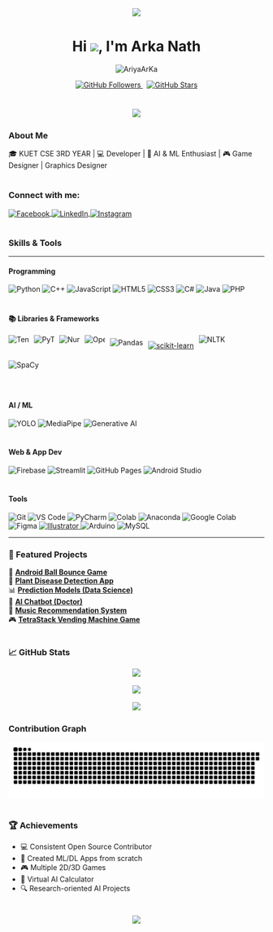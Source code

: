 <!-- Banner Image -->
<p align="center">
  <img src="https://capsule-render.vercel.app/api?type=waving&color=0e75b6&height=200&section=header&text=Welcome%20to%20Arka%20Nath's%20GitHub!&fontSize=40&fontAlignY=40&animation=fadeIn" />
</p>

<!-- Name and Profile Views -->
<h1 align="center">Hi <img src="https://raw.githubusercontent.com/MartinHeinz/MartinHeinz/master/wave.gif" width="30px">, I'm Arka Nath</h1>



<p align="center">
  <img src="https://komarev.com/ghpvc/?username=AriyaArKa&label=Profile+Views&color=0e75b6&style=flat" alt="AriyaArKa" />
</p>

<!-- Badges -->
<p align="center">
  <a href="https://github.com/AriyaArKa?tab=followers">
    <img src="https://img.shields.io/github/followers/AriyaArKa?label=Followers&style=for-the-badge" alt="GitHub Followers" />
  </a>
  &nbsp; <!-- adds spacing -->
  <a href="https://github.com/AriyaArKa?tab=stars">
    <img src="https://img.shields.io/github/stars/AriyaArKa?affiliations=OWNER&style=for-the-badge" alt="GitHub Stars" />
  </a>
</p>


#

<!-- Dynamic Quote Generator -->
<p align="center">
  <img src="https://readme-typing-svg.herokuapp.com?font=Fira+Code&pause=2000&color=00F700&center=true&vCenter=true&width=600&lines=Developer+by+Day%2C+Dreamer+by+Night.;Keep+Learning%2C+Keep+Building.;AI+%7C+ML+%7C+Game+Dev+%7C+Web+%26+App+Builder;Made+with+💙+from+Bangladesh" />
</p>


###  About Me

🎓 KUET CSE 3RD YEAR | 💻 Developer | 🤖 AI & ML Enthusiast | 🎮 Game Designer | Graphics Designer
#
<h3 align="left">Connect with me:</h3>
<p align="left">
  <a href="https://www.facebook.com/arkabraja.arka?mibextid=ZbWKwL" target="blank">
    <img align="center" src="https://raw.githubusercontent.com/rahuldkjain/github-profile-readme-generator/master/src/images/icons/Social/facebook.svg" alt="Facebook" height="30" width="40" />
  </a>
  <a href="https://www.linkedin.com/in/arka-nath55?utm_source=share&utm_campaign=share_via&utm_content=profile&utm_medium=android_app" target="blank">
    <img align="center" src="https://raw.githubusercontent.com/rahuldkjain/github-profile-readme-generator/master/src/images/icons/Social/linked-in-alt.svg" alt="LinkedIn" height="30" width="40" />
  </a>
  <a href="https://www.instagram.com/ariya.arka?igsh=dWh0dzNhcGd3d281" target="blank">
    <img align="center" src="https://raw.githubusercontent.com/rahuldkjain/github-profile-readme-generator/master/src/images/icons/Social/instagram.svg" alt="Instagram" height="30" width="40" />
  </a>
</p>

#

###  Skills & Tools
---
#### Programming


<div style="white-space: nowrap;">
  <img src="https://cdn.jsdelivr.net/gh/devicons/devicon/icons/python/python-original.svg" alt="Python" title="Python" width="40" height="40"/>
  <img src="https://cdn.jsdelivr.net/gh/devicons/devicon/icons/cplusplus/cplusplus-original.svg" alt="C++" title="C++" width="40" height="40"/>
  <img src="https://cdn.jsdelivr.net/gh/devicons/devicon/icons/javascript/javascript-original.svg" alt="JavaScript" title="JavaScript" width="40" height="40"/>
  <img src="https://cdn.jsdelivr.net/gh/devicons/devicon/icons/html5/html5-original.svg" alt="HTML5" title="HTML5" width="40" height="40"/>
  <img src="https://cdn.jsdelivr.net/gh/devicons/devicon/icons/css3/css3-original.svg" alt="CSS3" title="CSS3" width="40" height="40"/>
  <img src="https://cdn.jsdelivr.net/gh/devicons/devicon/icons/csharp/csharp-original.svg" alt="C#" title="C#" width="40" height="40"/>
  <img src="https://cdn.jsdelivr.net/gh/devicons/devicon/icons/java/java-original.svg" alt="Java" title="Java" width="40" height="40"/>
  <img src="https://cdn.jsdelivr.net/gh/devicons/devicon/icons/php/php-original.svg" alt="PHP" title="PHP" width="40" height="40"/>
</div>

#

#### 📚 Libraries & Frameworks

<div style="white-space: nowrap; display: flex; flex-wrap: wrap; gap: 10px; align-items: center;">

  <img src="https://cdn.jsdelivr.net/gh/devicons/devicon/icons/tensorflow/tensorflow-original.svg" alt="TensorFlow" title="TensorFlow" width="40" height="40"/>
  
  <img src="https://cdn.jsdelivr.net/gh/devicons/devicon/icons/pytorch/pytorch-original.svg" alt="PyTorch" title="PyTorch" width="40" height="40"/>
  
  <img src="https://cdn.jsdelivr.net/gh/devicons/devicon/icons/numpy/numpy-original.svg" alt="NumPy" title="NumPy" width="40" height="40"/>
  
  <img src="https://cdn.jsdelivr.net/gh/devicons/devicon/icons/opencv/opencv-original.svg" alt="OpenCV" title="OpenCV" width="40" height="40"/>
  
  <img src="https://img.shields.io/badge/-Pandas-white?logo=pandas&logoColor=black&style=flat-square" alt="Pandas" title="Pandas" height="28"/>

  <a href="https://scikit-learn.org/" target="_blank">
    <img src="https://raw.githubusercontent.com/scikit-learn/scikit-learn/main/doc/logos/scikit-learn-logo.png" alt="scikit-learn" title="scikit-learn" width="80" height="40"/>
  </a>

<img src="https://img.shields.io/badge/-NLTK-00BFA6?style=flat" alt="NLTK" title="NLTK" width="70" height="40"/>
  <img src="https://img.shields.io/badge/-SpaCy-4B8BBE?style=flat" alt="SpaCy" title="SpaCy" width="70" height="40"/>
</div>


#


####  AI / ML

![YOLO](https://img.shields.io/badge/-YOLOv8-FF1493?style=flat)
![MediaPipe](https://img.shields.io/badge/-MediaPipe-FF6F00?style=flat)
![Generative AI](https://img.shields.io/badge/-Generative%20AI-7E57C2?style=flat)
#

####  Web & App Dev

<div style="white-space: nowrap;">
  <img src="https://cdn.jsdelivr.net/gh/devicons/devicon/icons/firebase/firebase-original.svg" alt="Firebase" title="Firebase" width="40" height="40"/>
  <img src="https://cdn.jsdelivr.net/gh/devicons/devicon/icons/streamlit/streamlit-original.svg" alt="Streamlit" title="Streamlit" width="40" height="40"/>
  <img src="https://img.shields.io/badge/-GitHub%20Pages-121013?style=flat&logo=github&logoColor=white" alt="GitHub Pages" title="GitHub Pages" width="120" height="40"/>
  <img src="https://cdn.jsdelivr.net/gh/devicons/devicon/icons/android/android-original.svg" alt="Android Studio" title="Android Studio" width="40" height="40"/>
</div>

#


####  Tools

<p align="left">
  <img src="https://cdn.jsdelivr.net/gh/devicons/devicon/icons/git/git-original.svg" alt="Git" title="Git" width="40" height="40"/>
  <img src="https://cdn.jsdelivr.net/gh/devicons/devicon/icons/vscode/vscode-original.svg" alt="VS Code" title="VS Code" width="40" height="40"/>
  <img src="https://cdn.jsdelivr.net/gh/devicons/devicon/icons/pycharm/pycharm-original.svg" alt="PyCharm" title="PyCharm" width="40" height="40"/>
  <img src="https://upload.wikimedia.org/wikipedia/commons/3/38/Jupyter_logo.svg" alt="Colab" title="Google Colab" width="40" height="40"/>
  <img src="https://cdn.jsdelivr.net/gh/devicons/devicon/icons/anaconda/anaconda-original.svg" alt="Anaconda" title="Anaconda" width="40" height="40"/>
  <img src="https://img.icons8.com/color/48/000000/google-colab.png" alt="Google Colab" title="Google Colab" width="40" height="40"/>
  <img src="https://cdn.jsdelivr.net/gh/devicons/devicon/icons/figma/figma-original.svg" alt="Figma" title="Figma" width="40" height="40"/>
  <a href="https://www.adobe.com/in/products/illustrator.html" target="_blank" rel="noreferrer">
    <img src="https://brandslogos.com/wp-content/uploads/images/adobe-illustrator-cc-logo-vector.svg" alt="Illustrator" title="Adobe Illustrator" width="40" height="40"/>
  </a>
  <img src="https://cdn.jsdelivr.net/gh/devicons/devicon/icons/arduino/arduino-original.svg" alt="Arduino" title="Arduino" width="40" height="40"/>
  <img src="https://cdn.jsdelivr.net/gh/devicons/devicon/icons/mysql/mysql-original.svg" alt="MySQL" title="MySQL" width="40" height="40"/>
</p>

---

### 🚀 Featured Projects

🌟 [**Android Ball Bounce Game**](https://github.com/AriyaArKa/Android-Ball-Bounce-game)  
🔬 [**Plant Disease Detection App**](https://github.com/AriyaArKa/Plant-Disease-Detection-App)  
📊 [**Prediction Models (Data Science)**](https://github.com/AriyaArKa/Prediction-Models)  
🤖 [**AI Chatbot (Doctor)**](https://github.com/AriyaArKa/AI-Chabot)  
🧠 [**Music Recommendation System**](https://github.com/AriyaArKa/Music-Recommendation-System)  
🎮 [**TetraStack Vending Machine Game**](https://github.com/AriyaArKa/TetraStack-with-ICE_CREAM-vending-machine)

#

### 📈 GitHub Stats

<p align="center">
  <img src="https://github-readme-stats.vercel.app/api?username=AriyaArKa&show_icons=true&theme=github_dark&count_private=true" />
</p>
<p align="center">
  <img src="https://github-readme-streak-stats.herokuapp.com/?user=AriyaArKa&theme=github-dark-blue" />
</p>
<p align="center">
  <img src="https://github-readme-stats.vercel.app/api/top-langs/?username=AriyaArKa&layout=compact&theme=github_dark&langs_count=10" />
</p>




###  Contribution Graph

![snake gif](https://github.com/AriyaArKa/AriyaArKa/blob/output/github-snake-dark.svg)

#

### 🏆 Achievements

- 💻 Consistent Open Source Contributor  
- 🧠 Created ML/DL Apps from scratch  
- 🎮 Multiple 2D/3D Games  
- 🧮 Virtual AI Calculator  
- 🔍 Research-oriented AI Projects  
#
<p align="center">
  <img src="https://github-profile-trophy.vercel.app/?username=AriyaArKa&theme=onedark&no-frame=true&no-bg=true&margin-w=15&column=8" />
</p>
